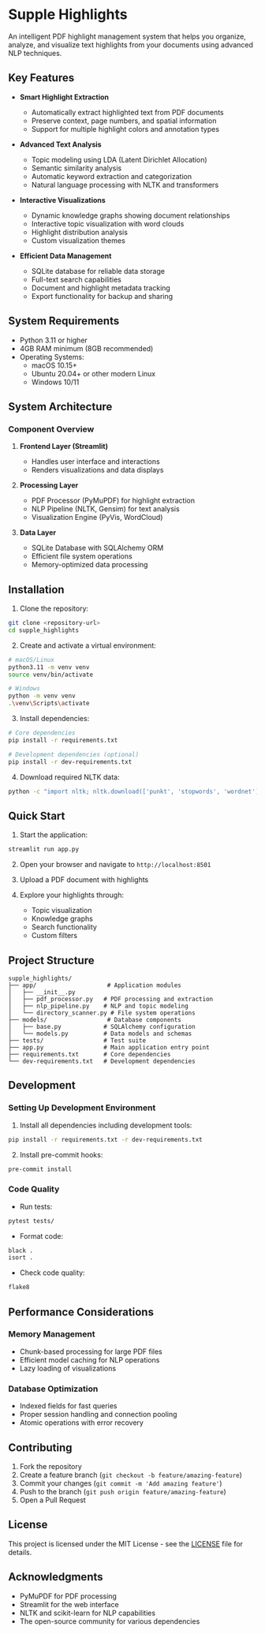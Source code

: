 # Supple Highlights

An intelligent PDF highlight management system that helps you organize, analyze, and visualize text highlights from your documents using advanced NLP techniques.

## Key Features

- **Smart Highlight Extraction**
  - Automatically extract highlighted text from PDF documents
  - Preserve context, page numbers, and spatial information
  - Support for multiple highlight colors and annotation types

- **Advanced Text Analysis**
  - Topic modeling using LDA (Latent Dirichlet Allocation)
  - Semantic similarity analysis
  - Automatic keyword extraction and categorization
  - Natural language processing with NLTK and transformers

- **Interactive Visualizations**
  - Dynamic knowledge graphs showing document relationships
  - Interactive topic visualization with word clouds
  - Highlight distribution analysis
  - Custom visualization themes

- **Efficient Data Management**
  - SQLite database for reliable data storage
  - Full-text search capabilities
  - Document and highlight metadata tracking
  - Export functionality for backup and sharing

## System Requirements

- Python 3.11 or higher
- 4GB RAM minimum (8GB recommended)
- Operating Systems:
  - macOS 10.15+
  - Ubuntu 20.04+ or other modern Linux
  - Windows 10/11

## System Architecture

### Component Overview
1. **Frontend Layer (Streamlit)**
   - Handles user interface and interactions
   - Renders visualizations and data displays

2. **Processing Layer**
   - PDF Processor (PyMuPDF) for highlight extraction
   - NLP Pipeline (NLTK, Gensim) for text analysis
   - Visualization Engine (PyVis, WordCloud)

3. **Data Layer**
   - SQLite Database with SQLAlchemy ORM
   - Efficient file system operations
   - Memory-optimized data processing

## Installation

1. Clone the repository:
```bash
git clone <repository-url>
cd supple_highlights
```

2. Create and activate a virtual environment:
```bash
# macOS/Linux
python3.11 -m venv venv
source venv/bin/activate

# Windows
python -m venv venv
.\venv\Scripts\activate
```

3. Install dependencies:
```bash
# Core dependencies
pip install -r requirements.txt

# Development dependencies (optional)
pip install -r dev-requirements.txt
```

4. Download required NLTK data:
```bash
python -c "import nltk; nltk.download(['punkt', 'stopwords', 'wordnet'])"
```

## Quick Start

1. Start the application:
```bash
streamlit run app.py
```

2. Open your browser and navigate to `http://localhost:8501`

3. Upload a PDF document with highlights

4. Explore your highlights through:
   - Topic visualization
   - Knowledge graphs
   - Search functionality
   - Custom filters

## Project Structure

```
supple_highlights/
├── app/                    # Application modules
│   ├── __init__.py
│   ├── pdf_processor.py   # PDF processing and extraction
│   ├── nlp_pipeline.py    # NLP and topic modeling
│   └── directory_scanner.py # File system operations
├── models/                 # Database components
│   ├── base.py            # SQLAlchemy configuration
│   └── models.py          # Data models and schemas
├── tests/                 # Test suite
├── app.py                 # Main application entry point
├── requirements.txt       # Core dependencies
└── dev-requirements.txt   # Development dependencies
```

## Development

### Setting Up Development Environment

1. Install all dependencies including development tools:
```bash
pip install -r requirements.txt -r dev-requirements.txt
```

2. Install pre-commit hooks:
```bash
pre-commit install
```

### Code Quality

- Run tests:
```bash
pytest tests/
```

- Format code:
```bash
black .
isort .
```

- Check code quality:
```bash
flake8
```

## Performance Considerations

### Memory Management
- Chunk-based processing for large PDF files
- Efficient model caching for NLP operations
- Lazy loading of visualizations

### Database Optimization
- Indexed fields for fast queries
- Proper session handling and connection pooling
- Atomic operations with error recovery

## Contributing

1. Fork the repository
2. Create a feature branch (`git checkout -b feature/amazing-feature`)
3. Commit your changes (`git commit -m 'Add amazing feature'`)
4. Push to the branch (`git push origin feature/amazing-feature`)
5. Open a Pull Request

## License

This project is licensed under the MIT License - see the [LICENSE](LICENSE) file for details.

## Acknowledgments

- PyMuPDF for PDF processing
- Streamlit for the web interface
- NLTK and scikit-learn for NLP capabilities
- The open-source community for various dependencies 